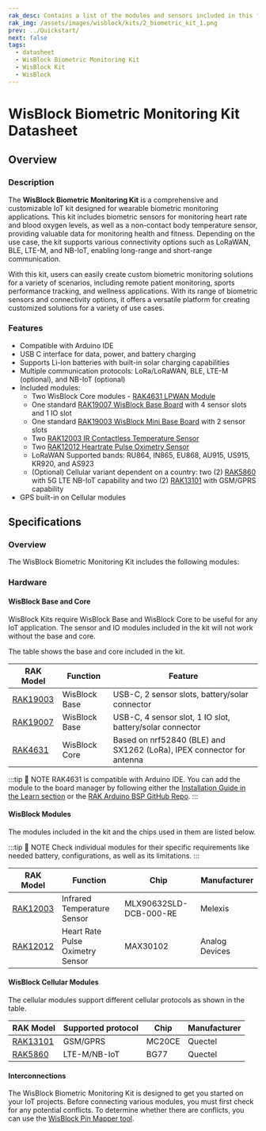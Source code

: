 ```yaml
---
rak_desc: Contains a list of the modules and sensors included in this fully customizable WisBlock Biometric Monitoring Kit for your wearable monitoring IoT applications.
rak_img: /assets/images/wisblock/kits/2_biometric_kit_1.png
prev: ../Quickstart/
next: false
tags:
  - datasheet
  - WisBlock Biometric Monitoring Kit
  - WisBlock Kit
  - WisBlock
---
```


# WisBlock Biometric Monitoring Kit Datasheet

## Overview

### Description

The **WisBlock Biometric Monitoring Kit** is a comprehensive and customizable IoT kit designed for wearable biometric monitoring applications. This kit includes biometric sensors for monitoring heart rate and blood oxygen levels, as well as a non-contact body temperature sensor, providing valuable data for monitoring health and fitness. Depending on the use case, the kit supports various connectivity options such as LoRaWAN, BLE, LTE-M, and NB-IoT, enabling long-range and short-range communication.

With this kit, users can easily create custom biometric monitoring solutions for a variety of scenarios, including remote patient monitoring, sports performance tracking, and wellness applications. With its range of biometric sensors and connectivity options, it offers a versatile platform for creating customized solutions for a variety of use cases.

### Features

- Compatible with Arduino IDE
- USB C interface for data, power, and battery charging
- Supports Li-Ion batteries with built-in solar charging capabilities
- Multiple communication protocols: LoRa/LoRaWAN, BLE, LTE-M (optional), and NB-IoT (optional)
- Included modules:
    - Two WisBlock Core modules - [RAK4631 LPWAN Module](https://docs.rakwireless.com/Product-Categories/WisBlock/RAK4631/Quickstart/)
    - One standard [RAK19007 WisBlock Base Board](https://docs.rakwireless.com/Product-Categories/WisBlock/RAK19007/Quickstart/) with 4 sensor slots and 1 IO slot
    - One standard [RAK19003 WisBlock Mini Base Board](/Product-Categories/WisBlock/RAK19003/Quickstart/) with 2 sensor slots
    - Two [RAK12003 IR Contactless Temperature Sensor](/Product-Categories/WisBlock/RAK12003/Quickstart/)
    - Two [RAK12012 Heartrate Pulse Oximetry Sensor](/Product-Categories/WisBlock/RAK12012/Quickstart/)
    - LoRaWAN Supported bands: RU864, IN865, EU868, AU915, US915, KR920, and AS923
    - (Optional) Cellular variant dependent on a country: two (2) [RAK5860](/Product-Categories/WisBlock/RAK5860/Quickstart/) with 5G LTE NB-IoT capability and two (2) [RAK13101](/Product-Categories/WisBlock/RAK13101/Quickstart/) with GSM/GPRS capability
- GPS built-in on Cellular modules

## Specifications

### Overview

The WisBlock Biometric Monitoring Kit includes the following modules:

<rk-img
  src="/assets/images/wisblock/kits/2_biometric_kit_2.png"
  width="80%"
  caption="Modules of WisBlock Biometric Monitoring Kit"
/>

### Hardware

#### WisBlock Base and Core

WisBlock Kits require WisBlock Base and WisBlock Core to be useful for any IoT application. The sensor and IO modules included in the kit will not work without the base and core.

The table shows the base and core included in the kit.

| RAK Model                                         | Function      | Feature                                                               |
| ------------------------------------------------- | ------------- | --------------------------------------------------------------------- |
| [RAK19003](/Product-Categories/WisBlock/RAK19003) | WisBlock Base | USB-C, 2 sensor slots, battery/solar connector                        |
| [RAK19007](/Product-Categories/WisBlock/RAK19007) | WisBlock Base | USB-C, 4 sensor slot, 1 IO slot, battery/solar connector              |
| [RAK4631](/Product-Categories/WisBlock/RAK4631)   | WisBlock Core | Based on nrf52840 (BLE) and SX1262 (LoRa), IPEX connector for antenna |


:::tip 📝 NOTE
RAK4631 is compatible with Arduino IDE. You can add the module to the board manager by following either the [Installation Guide in the Learn section](https://docs.rakwireless.com/Knowledge-Hub/Learn/Installation-of-Board-Support-Package-in-Arduino-IDE/) or the [RAK Arduino BSP GitHub Repo](https://github.com/RAKWireless/RAKwireless-Arduino-BSP-Index).
:::

#### WisBlock Modules

The modules included in the kit and the chips used in them are listed below.

:::tip 📝 NOTE
Check individual modules for their specific requirements like needed battery, configurations, as well as its limitations.
:::

| RAK Model                                         | Function                         | Chip                   | Manufacturer     |
| ------------------------------------------------- | -------------------------------- | ---------------------- | ---------------- |
| [RAK12003](/Product-Categories/WisBlock/RAK12003) | Infrared Temperature Sensor      | MLX90632SLD-DCB-000-RE | Melexis          |
| [RAK12012](/Product-Categories/WisBlock/RAK12012) | Heart Rate Pulse Oximetry Sensor | MAX30102               | Analog Devices |

#### WisBlock Cellular Modules

The cellular modules support different cellular protocols as shown in the table.

| RAK Model                                         | Supported protocol | Chip   | Manufacturer |
| ------------------------------------------------- | ------------------ | ------ | ------------ |
| [RAK13101](/Product-Categories/WisBlock/RAK13101) | GSM/GPRS           | MC20CE | Quectel      |
| [RAK5860](/Product-Categories/WisBlock/RAK5860)   | LTE-M/NB-IoT       | BG77   | Quectel      |

#### Interconnections

The WisBlock Biometric Monitoring Kit is designed to get you started on your IoT projects. Before connecting various modules, you must first check for any potential conflicts. To determine whether there are conflicts, you can use the [WisBlock Pin Mapper tool](https://docs.rakwireless.com/Knowledge-Hub/Pin-Mapper/).